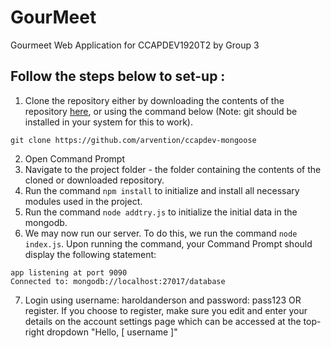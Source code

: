 # GourMeet
Gourmeet Web Application for CCAPDEV1920T2 by Group 3

## Follow the steps below to set-up :
1. Clone the repository either by downloading the contents of the repository [here](https://github.com/arvention/ccapdev-mongoose/archive/master.zip), or using the command below (Note: git should be installed in your system for this to work).
```
git clone https://github.com/arvention/ccapdev-mongoose

```
2. Open Command Prompt
3. Navigate to the project folder - the folder containing the contents of the cloned or downloaded repository.
4. Run the command `npm install` to initialize and install all necessary modules used in the project.
5. Run the command `node addtry.js` to initialize the initial data in the mongodb.
6. We may now run our server. To do this, we run the command `node index.js`. Upon running the command, your Command Prompt should display the following statement:
```
app listening at port 9090
Connected to: mongodb://localhost:27017/database
```
7. Login using username: haroldanderson and password: pass123 OR register. If you choose to register, make sure you edit and enter your details on the account settings page which can be accessed at the top-right dropdown "Hello, [ username ]"

